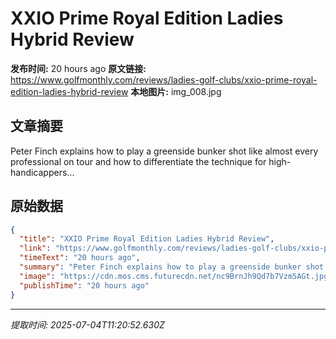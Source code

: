 # XXIO Prime Royal Edition Ladies Hybrid Review

**发布时间:** 20 hours ago
**原文链接:** https://www.golfmonthly.com/reviews/ladies-golf-clubs/xxio-prime-royal-edition-ladies-hybrid-review
**本地图片:** img_008.jpg

## 文章摘要

Peter Finch explains how to play a greenside bunker shot like almost every professional on tour and how to differentiate the technique for high-handicappers...

## 原始数据

```json
{
  "title": "XXIO Prime Royal Edition Ladies Hybrid Review",
  "link": "https://www.golfmonthly.com/reviews/ladies-golf-clubs/xxio-prime-royal-edition-ladies-hybrid-review",
  "timeText": "20 hours ago",
  "summary": "Peter Finch explains how to play a greenside bunker shot like almost every professional on tour and how to differentiate the technique for high-handicappers...",
  "image": "https://cdn.mos.cms.futurecdn.net/nc9BrnJh9Qd7b7Vzm5AGt.jpg",
  "publishTime": "20 hours ago"
}
```

---
*提取时间: 2025-07-04T11:20:52.630Z*
